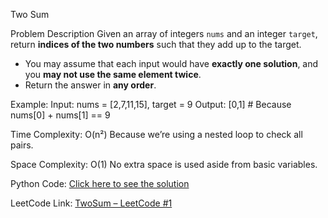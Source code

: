 Two Sum

Problem Description
Given an array of integers `nums` and an integer `target`, return **indices of the two numbers** such that they add up to the target.
- You may assume that each input would have **exactly one solution**, and you **may not use the same element twice**.
- Return the answer in **any order**.

Example:
Input: nums = [2,7,11,15], target = 9
Output: [0,1]  # Because nums[0] + nums[1] == 9

Time Complexity: O(n²)
Because we’re using a nested loop to check all pairs.

Space Complexity: O(1)
No extra space is used aside from basic variables.

Python Code:
[Click here to see the solution](https://github.com/sudeff/Leetcode-practices/blob/main/TwoSum_exercise/TwoSum)

LeetCode Link:
[TwoSum – LeetCode #1]( https://leetcode.com/problems/two-sum/)



